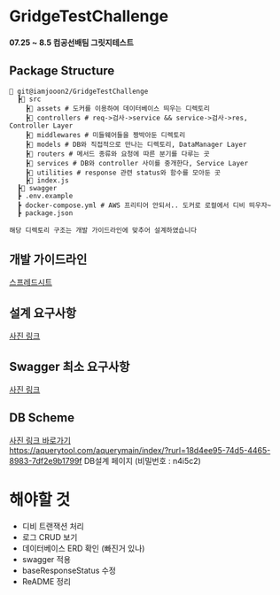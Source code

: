 # GridgeTestChallenge  
#### 07.25 ~ 8.5 컴공선배팀 그릿지테스트


## Package Structure
```
📂 git@iamjooon2/GridgeTestChallenge
  ┣📂 src
    ┣📂 assets # 도커를 이용하여 데이터베이스 띄우는 디렉토리
    ┣📂 controllers # req->검사->service && service->검사->res, Controller Layer
    ┣📂 middlewares # 미들웨어들을 짱박아둔 디렉토리
    ┣📂 models # DB와 직접적으로 만나는 디렉토리, DataManager Layer
    ┣📂 routers # 메서드 종류와 요청에 따른 분기를 다루는 곳
    ┣📂 services # DB와 controller 사이를 중개한다, Service Layer
    ┣📂 utilities # response 관련 status와 함수를 모아둔 곳
    ┣📜 index.js 
  ┣📂 swagger
  ┣ .env.example 
  ┣ docker-compose.yml # AWS 프리티어 안되서.. 도커로 로컬에서 디비 띄우자~
  ┣ package.json

해당 디렉토리 구조는 개발 가이드라인에 맞추어 설계하였습니다
```

## 개발 가이드라인

<a href=https://docs.google.com/spreadsheets/d/1kT9L-gJ9OjGQW34qrG5pVGpXoVafVRx-hFxxDgwXydc/>스프레드시트</a>


## 설계 요구사항 

<a href=https://xd.adobe.com/view/5554835b-8966-41c8-888d-b648719e6485-0007/>사진 링크</a>


## Swagger 최소 요구사항 

<a href=https://drive.google.com/file/d/1C4FgBwsbpUhJ1RyDxxMfFKYLO6zeC6UN/view/>사진 링크</a>


## DB Scheme

<a href=https://drive.google.com/file/d/1m9-lQGWDdEt3wz-udrPF9fyOt-K1cMzb/>사진 링크 바로가기</a> <br>
https://aquerytool.com/aquerymain/index/?rurl=18d4ee95-74d5-4465-8983-7df2e9b1799f
DB설계 페이지 (비밀번호 : n4i5c2)


# 해야할 것
- 디비 트랜잭션 처리
- 로그 CRUD 보기
- 데이터베이스 ERD 확인 (빠진거 있나)
- swagger 적용
- baseResponseStatus 수정
- ReADME 정리